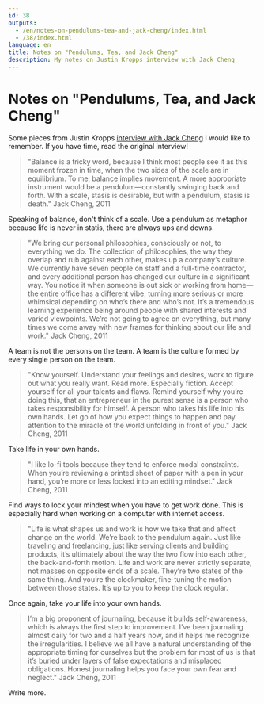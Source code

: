 ```yaml
---
id: 38
outputs:
  - /en/notes-on-pendulums-tea-and-jack-cheng/index.html
  - /38/index.html
language: en
title: Notes on "Pendulums, Tea, and Jack Cheng"
description: My notes on Justin Kropps interview with Jack Cheng
---
```

# Notes on "Pendulums, Tea, and Jack Cheng"

Some pieces from Justin Kropps [interview with Jack Cheng][Post] I would like to remember. If you have time, read the original interview!

> "Balance is a tricky word, because I think most people see it as this moment frozen in time, when the two sides of the scale are in equilibrium. To me, balance implies movement. A more appropriate instrument would be a pendulum—constantly swinging back and forth. With a scale, stasis is desirable, but with a pendulum, stasis is death." Jack Cheng, 2011

Speaking of balance, don't think of a scale. Use a pendulum as metaphor because life is never in statis, there are always ups and downs.

> "We bring our personal philosophies, consciously or not, to everything we do. The collection of philosophies, the way they overlap and rub against each other, makes up a company’s culture. We currently have seven people on staff and a full-time contractor, and every additional person has changed our culture in a significant way. You notice it when someone is out sick or working from home—the entire office has a different vibe, turning more serious or more whimsical depending on who’s there and who’s not. It’s a tremendous learning experience being around people with shared interests and varied viewpoints. We’re not going to agree on everything, but many times we come away with new frames for thinking about our life and work." Jack Cheng, 2011

A team is not the persons on the team. A team is the culture formed by every single person on the team.

> "Know yourself. Understand your feelings and desires, work to figure out what you really want. Read more. Especially fiction. Accept yourself for all your talents and flaws. Remind yourself why you’re doing this, that an entrepreneur in the purest sense is a person who takes responsibility for himself. A person who takes his life into his own hands. Let go of how you expect things to happen and pay attention to the miracle of the world unfolding in front of you." Jack Cheng, 2011

Take life in your own hands.

> "I like lo-fi tools because they tend to enforce modal constraints. When you’re reviewing a printed sheet of paper with a pen in your hand, you’re more or less locked into an editing mindset." Jack Cheng, 2011

Find ways to lock your mindest when you have to get work done. This is especially hard when working on a computer with internet access.

> "Life is what shapes us and work is how we take that and affect change on the world. We’re back to the pendulum again. Just like traveling and freelancing, just like serving clients and building products, it’s ultimately about the way the two flow into each other, the back-and-forth motion. Life and work are never strictly separate, not masses on opposite ends of a scale. They’re two states of the same thing. And you’re the clockmaker, fine-tuning the motion between those states. It’s up to you to keep the clock regular.

Once again, take your life into your own hands.

> I’m a big proponent of journaling, because it builds self-awareness, which is always the first step to improvement. I’ve been journaling almost daily for two and a half years now, and it helps me recognize the irregularities. I believe we all have a natural understanding of the appropriate timing for ourselves but the problem for most of us is that it’s buried under layers of false expectations and misplaced obligations. Honest journaling helps you face your own fear and neglect." Jack Cheng, 2011

Write more.

[Post]: http://www.oneskinnyj.com/2011/09/pendulums-tea-and-jack-cheng/
